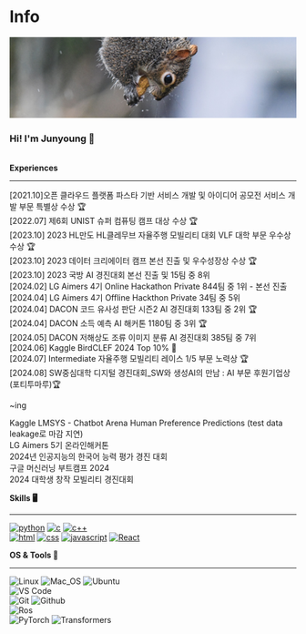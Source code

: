 
<h1>Info</h1>
<a href="https://github.com/be0k"><img src="squirrel.jpg"></a>
<h3>Hi! I'm Junyoung 🤗</h3>
<br>

<summary><b>Experiences</b></summary>
<hr>

[2021.10]오픈 클라우드 플랫폼 파스타 기반 서비스 개발 및 아이디어 공모전 서비스 개발 부문 특별상 수상 🏆  
[2022.07] 제6회 UNIST 슈퍼 컴퓨팅 캠프 대상 수상 🏆  
[2023.10] 2023 HL만도 HL클레무브 자율주행 모빌리티 대회 VLF 대학 부문 우수상 수상 🏆  
[2023.10] 2023 데이터 크리에이터 캠프 본선 진출 및 우수성장상 수상 🏆  
[2023.10] 2023 국방 AI 경진대회 본선 진출 및 15팀 중 8위  
[2024.02] LG Aimers 4기 Online Hackathon Private 844팀 중 1위 - 본선 진출  
[2024.04] LG Aimers 4기 Offline Hackthon Private 34팀 중 5위  
[2024.04] DACON 코드 유사성 판단 시즌2 AI 경진대회 133팀 중 2위 🏆  
[2024.04] DACON 소득 예측 AI 해커톤 1180팀 중 3위 🏆  
[2024.05] DACON 저해상도 조류 이미지 분류 AI 경진대회 385팀 중 7위   
[2024.06] Kaggle BirdCLEF 2024 Top 10% 🥉   
[2024.07] Intermediate 자율주행 모빌리티 레이스 1/5 부문 노력상 🏆  
[2024.08] SW중심대학 디지털 경진대회_SW와 생성AI의 만남 : AI 부문 후원기업상(포티투마루)🏆  

~ing

Kaggle LMSYS - Chatbot Arena Human Preference Predictions (test data leakage로 마감 지연)     
LG Aimers 5기 온라인해커톤     
2024년 인공지능의 한국어 능력 평가 경진 대회      
구글 머신러닝 부트캠프 2024     
2024 대학생 창작 모빌리티 경진대회



  <summary><b>Skills 🖥️</b></summary>
<hr>

[![python](https://img.shields.io/badge/python-★★★-lightgrey?labelColor=3776AB&logo=Python&style=for-the-badge&logoColor=white)](https://www.python.org/)
[![c](https://img.shields.io/badge/C-★★★-lightgrey?labelColor=A8B9CC&logo=C&style=for-the-badge&logoColor=white)](https://en.wikipedia.org/wiki/C_(programming_language))
[![c++](https://img.shields.io/badge/C++-★★★-lightgrey?labelColor=00599C&logo=C%2B%2B&style=for-the-badge&logoColor=white)](https://en.wikipedia.org/wiki/C%2B%2B)   
[![html](https://img.shields.io/badge/html-★★★-lightgrey?labelColor=E34F26&logo=HTML5&style=for-the-badge&logoColor=white)](https://www.w3schools.com/html)
[![css](https://img.shields.io/badge/css-★★★-lightgrey?labelColor=1572B6&logo=CSS3&style=for-the-badge&logoColor=white)](https://www.w3schools.com/css)
[![javascript](https://img.shields.io/badge/javascript-★★★-lightgrey?labelColor=F7DF1E&logo=JavaScript&style=for-the-badge&logoColor=black)](https://www.w3schools.com/js)
[![React](https://img.shields.io/badge/React-%E2%98%85%E2%98%85%E2%98%85-lightgrey?labelColor=61DBFB&logo=react&style=for-the-badge&logoColor=black)](https://react.dev/)



<summary><b>OS & Tools 🔨</b></summary>
<hr>

![Linux](https://img.shields.io/badge/-Linux-FCC624?logo=Linux&style=flat-square&logoColor=black)
![Mac_OS](https://img.shields.io/badge/-Mac_OS-999999?logo=Apple&style=flat-square&logoColor=white)
![Ubuntu](https://img.shields.io/badge/-Ubuntu-E95420?logo=Ubuntu&style=flat-square&logoColor=white)   
![VS Code](https://img.shields.io/badge/-VS_Code-007ACC?logo=visual-studio-code&style=flat-square&logoColor=white)   
![Git](https://img.shields.io/badge/-Git-F05032?logo=Git&style=flat-square&logoColor=white)
![Github](https://img.shields.io/badge/-Github-181717?logo=Github&style=flat-square&logoColor=white)   
![Ros](https://img.shields.io/badge/-ROS-22314E?logo=Ros&style=flat-square&logoColor=white)   
![PyTorch](https://img.shields.io/badge/-PyTorch-EE4C2C?logo=PyTorch&style=flat-square&logoColor=white)
![Transformers](https://img.shields.io/badge/-🤗%20Transformers-FFD21E?logo=Transformers&style=flat-square&logoColor=white)



